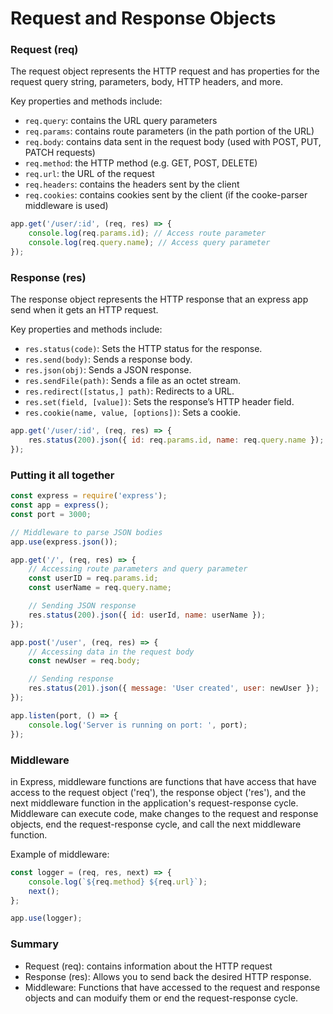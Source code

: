 # Request and Response Objects

### Request (req)
The request object represents the HTTP request and has properties for the request query string, parameters, body, HTTP headers, and more.

Key properties and methods include:
- `req.query`: contains the URL query parameters
- `req.params`: contains route parameters (in the path portion of the URL)
- `req.body`: contains data sent in the request body (used with POST, PUT, PATCH requests)
- `req.method`: the HTTP method (e.g. GET, POST, DELETE)
- `req.url`: the URL of the request
- `req.headers`: contains the headers sent by the client
- `req.cookies`: contains cookies sent by the client (if the cooke-parser middleware is used)

```js
app.get('/user/:id', (req, res) => {
    console.log(req.params.id); // Access route parameter
    console.log(req.query.name); // Access query parameter
});
```

### Response (res)
The response object represents the HTTP response that an express app send when it gets an HTTP request.

Key properties and methods include:  
- `res.status(code)`: Sets the HTTP status for the response.
- `res.send(body)`: Sends a response body.
- `res.json(obj)`: Sends a JSON response.
- `res.sendFile(path)`: Sends a file as an octet stream.
- `res.redirect([status,] path)`: Redirects to a URL.
- `res.set(field, [value])`: Sets the response’s HTTP header field.
- `res.cookie(name, value, [options])`: Sets a cookie.

```js
app.get('/user/:id', (req, res) => {
    res.status(200).json({ id: req.params.id, name: req.query.name });
});
```

### Putting it all together
```js
const express = require('express');
const app = express();
const port = 3000;

// Middleware to parse JSON bodies
app.use(express.json());

app.get('/', (req, res) => {
    // Accessing route parameters and query parameter
    const userID = req.params.id;
    const userName = req.query.name;

    // Sending JSON response
    res.status(200).json({ id: userId, name: userName });
});

app.post('/user', (req, res) => {
    // Accessing data in the request body
    const newUser = req.body;

    // Sending response
    res.status(201).json({ message: 'User created', user: newUser });
});

app.listen(port, () => {
    console.log('Server is running on port: ', port);
});
```

### Middleware
in Express, middleware functions are functions that have access that have access to the request object ('req'), the response object ('res'), and the next middleware function in the application's request-response cycle. Middleware can execute code, make changes to the request and response objects, end the request-response cycle, and call the next middleware function.

Example of middleware:
```js
const logger = (req, res, next) => {
    console.log(`${req.method} ${req.url}`);
    next();
};

app.use(logger);
```

### Summary
- Request (req): contains information about the HTTP request
- Response (res): Allows you to send back the desired HTTP response.
- Middleware: Functions that have accessed to the request and response objects and can moduify them or end the request-response cycle.
